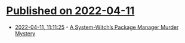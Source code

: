 # [Published on 2022-04-11](index.md)

* [2022-04-11, 11:11:25](https://news.ycombinator.com/item?id=30987106) - [A System-Witch’s Package Manager Murder Mystery](https://artemis.sh/2022/04/11/package-manager-murder-mystery.html)
